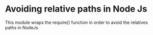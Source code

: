 # Avoiding relative paths in Node Js

<p>This module wraps the require() function in order to avoid the relatives paths in NodeJs</p>